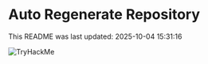 # Auto Regenerate Repository

This README was last updated: 2025-10-04 15:31:16

 ![TryHackMe](https://tryhackme.com/badge/533634)